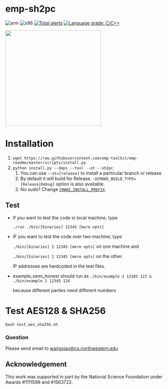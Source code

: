 # emp-sh2pc
![arm](https://github.com/emp-toolkit/emp-sh2pc/workflows/arm/badge.svg)
![x86](https://github.com/emp-toolkit/emp-sh2pc/workflows/x86/badge.svg)
[![Total alerts](https://img.shields.io/lgtm/alerts/g/emp-toolkit/emp-sh2pc.svg?logo=lgtm&logoWidth=18)](https://lgtm.com/projects/g/emp-toolkit/emp-sh2pc/alerts/)
[![Language grade: C/C++](https://img.shields.io/lgtm/grade/cpp/g/emp-toolkit/emp-sh2pc.svg?logo=lgtm&logoWidth=18)](https://lgtm.com/projects/g/emp-toolkit/emp-sh2pc/context:cpp)

<img src="https://raw.githubusercontent.com/emp-toolkit/emp-readme/master/art/logo-full.jpg" width=300px/>

# Installation
1. `wget https://raw.githubusercontent.com/emp-toolkit/emp-readme/master/scripts/install.py`
2. `python install.py --deps --tool --ot --sh2pc`
    1. You can use `--ot=[release]` to install a particular branch or release
    2. By default it will build for Release. `-DCMAKE_BUILD_TYPE=[Release|Debug]` option is also available.
    3. No sudo? Change [`CMAKE_INSTALL_PREFIX`](https://cmake.org/cmake/help/v2.8.8/cmake.html#variable%3aCMAKE_INSTALL_PREFIX).

## Test

* If you want to test the code in local machine, type

   `./run ./bin/[binaries] 12345 [more opts]`
* IF you want to test the code over two machine, type

  `./bin/[binaries] 1 12345 [more opts]` on one machine and 
  
  `./bin/[binaries] 2 12345 [more opts]` on the other.
  
  IP addresses are hardcoded in the test files.

* example_semi_honest should run as 
	`./bin/example 1 12345 123 & ./bin/example 2 12345 124`
	
	because different parties need different numbers

# Test AES128 & SHA256
`bash test_aes_sha256.sh`

### Question
Please send email to wangxiao@cs.northwestern.edu

## Acknowledgement
This work was supported in part by the National Science Foundation under Awards #1111599 and #1563722.

